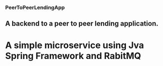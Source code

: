 ### PeerToPeerLendingApp
## A backend to a peer to peer lending application.
# A simple microservice using Jva Spring Framework and RabitMQ

